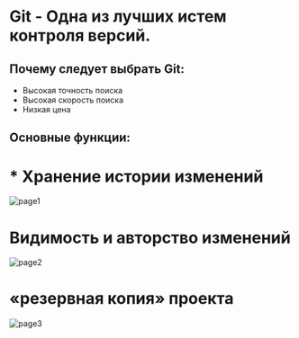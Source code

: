 # Git - Одна из лучших истем контроля версий.
## Почему следует выбрать Git:
* Высокая точность поиска
* Высокая скорость поиска 
* Низкая цена 

## Основные функции: 
# * Хранение истории изменений 
![page1](https://2.downloader.disk.yandex.ru/preview/c8682af61c881b495d5a2e384223490a160d5de4cca1c65f6c638583217a5a57/inf/s77sBmDE3ArN2pUZjNgmntqI9zEWGKvSzh5nI9c_6oiTe3ly6foXddf2Un3WbabGXSqu_XUL5X5D9TiAptnmQw%3D%3D?uid=688081907&filename=Screenshot_7.png&disposition=inline&hash=&limit=0&content_type=image%2Fpng&owner_uid=688081907&tknv=v2&size=1263x913) 
# Видимость и авторство изменений
![page2](https://4.downloader.disk.yandex.ru/preview/c59b6554ffe653d2105da7eaf60435cf6577a8f629b0cd37e426384362b03684/inf/pdGfFebJPR_1ZR8p4YztWFP7MRg3plMlQa9rpjOaIy9zvjcSkU71GJuoU1nMvB6QhP2x4tGhKq-yxkCwhog2oA%3D%3D?uid=688081907&filename=Screenshot_8.png&disposition=inline&hash=&limit=0&content_type=image%2Fpng&owner_uid=688081907&tknv=v2&size=1263x913) 
# «резервная копия» проекта

![page3](https://camo.githubusercontent.com/ace14ee894d150192a7b05b12410738aa65528da742bbce69315a5f441320ea7/68747470733a2f2f692e696d6775722e636f6d2f495a4f525769492e706e67)